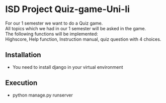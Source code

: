 # ISD Project Quiz-game-Uni-li
 For our 1 semester we want to do a Quiz game.<br>
 All topics which we had in our 1 semester will be asked in the game. <br>
 The following functions will be implemented: <br>
 Highscore, Help function, Instruction manual, quiz question with 4 choices.<br>
 
## Installation
- You need to install django in your virtual environment

## Execution
- python manage.py runserver

